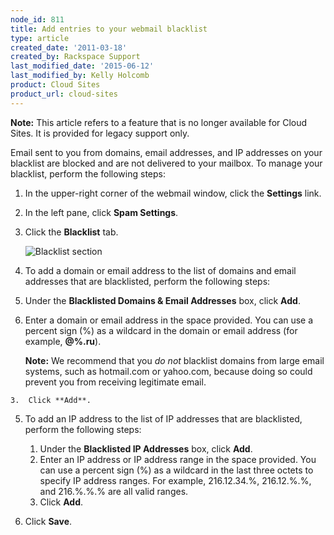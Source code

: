 ```yaml
---
node_id: 811
title: Add entries to your webmail blacklist
type: article
created_date: '2011-03-18'
created_by: Rackspace Support
last_modified_date: '2015-06-12'
last_modified_by: Kelly Holcomb
product: Cloud Sites
product_url: cloud-sites
---
```


**Note:** This article refers to a feature that is no longer available
for Cloud Sites. It is provided for legacy support only.

Email sent to you from domains, email addresses, and IP addresses on
your blacklist are blocked and are not delivered to your mailbox. To
manage your blacklist, perform the following steps:

1.  In the upper-right corner of the webmail window, click the
    **Settings** link.
2.  In the left pane, click **Spam Settings**.
3.  Click the **Blacklist** tab.

    ![Blacklist
    section](http://www.rackspace.com/apps/support/media/wm_addblacklist_001.gif)
    
4.  To add a domain or email address to the list of domains and email
    addresses that are blacklisted, perform the following steps:

   1.  Under the **Blacklisted Domains & Email Addresses** box, click
       **Add**.
   2.  Enter a domain or email address in the space provided.
       You can use a percent sign (%) as a wildcard in the domain or
       email address (for example, **@%.ru**).
          
       **Note:** We recommend that you *do not* blacklist domains from
       large email systems, such as hotmail.com or yahoo.com, because
       doing so could prevent you from receiving legitimate email.
          
    3.  Click **Add**.

5.  To add an IP address to the list of IP addresses that are
    blacklisted, perform the following steps:
      1.  Under the **Blacklisted IP Addresses** box, click **Add**.
      2.  Enter an IP address or IP address range in the space provided.
        You can use a percent sign (%) as a wildcard in the last three
        octets to specify IP address ranges. For example, 216.12.34.%,
        216.12.%.%, and 216.%.%.% are all valid ranges.
      3.  Click **Add**.

6.  Click **Save**.


